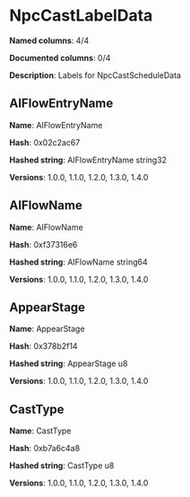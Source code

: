 # NpcCastLabelData
**Named columns**: 4/4

**Documented columns**: 0/4

**Description**: Labels for NpcCastScheduleData
## AIFlowEntryName

**Name**: AIFlowEntryName

**Hash**: 0x02c2ac67

**Hashed string**: AIFlowEntryName string32

**Versions**: 1.0.0, 1.1.0, 1.2.0, 1.3.0, 1.4.0

## AIFlowName

**Name**: AIFlowName

**Hash**: 0xf37316e6

**Hashed string**: AIFlowName string64

**Versions**: 1.0.0, 1.1.0, 1.2.0, 1.3.0, 1.4.0

## AppearStage

**Name**: AppearStage

**Hash**: 0x378b2f14

**Hashed string**: AppearStage u8

**Versions**: 1.0.0, 1.1.0, 1.2.0, 1.3.0, 1.4.0

## CastType

**Name**: CastType

**Hash**: 0xb7a6c4a8

**Hashed string**: CastType u8

**Versions**: 1.0.0, 1.1.0, 1.2.0, 1.3.0, 1.4.0

